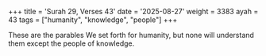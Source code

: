 +++
title = 'Surah 29, Verses 43'
date = '2025-08-27'
weight = 3383
ayah = 43
tags = ["humanity", "knowledge", "people"]
+++

These are the parables We set forth for humanity, but none will understand them except the people of knowledge.